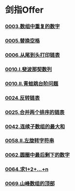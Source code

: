 # 剑指Offer

### [](https://github.com/vjudge/leetcode/tree/master/剑指Offer/)
### [0003.数组中重复的数字](https://github.com/vjudge/leetcode/tree/master/剑指Offer/0003.数组中重复的数字)
### [](https://github.com/vjudge/leetcode/tree/master/剑指Offer/)
### [0005.替换空格](https://github.com/vjudge/leetcode/tree/master/剑指Offer/0005.替换空格)
### [0006.从尾到头打印链表](https://github.com/vjudge/leetcode/tree/master/剑指Offer/0006.从尾到头打印链表)
### [](https://github.com/vjudge/leetcode/tree/master/剑指Offer/)
### [](https://github.com/vjudge/leetcode/tree/master/剑指Offer/)
### [](https://github.com/vjudge/leetcode/tree/master/剑指Offer/)
### [0010.I.斐波那契数列](https://github.com/vjudge/leetcode/tree/master/剑指Offer/0010.I.斐波那契数列)
### [0010.II.青蛙跳台阶问题](https://github.com/vjudge/leetcode/tree/master/剑指Offer/0010.II.青蛙跳台阶问题)
### [](https://github.com/vjudge/leetcode/tree/master/剑指Offer/)
### [0024.反转链表](https://github.com/vjudge/leetcode/tree/master/剑指Offer/0024.反转链表)
### [0025.合并两个排序的链表](https://github.com/vjudge/leetcode/tree/master/剑指Offer/0025.合并两个排序的链表)
### [](https://github.com/vjudge/leetcode/tree/master/剑指Offer/)
### [0042.连续子数组的最大和](https://github.com/vjudge/leetcode/tree/master/剑指Offer/0042.连续子数组的最大和)
### [](https://github.com/vjudge/leetcode/tree/master/剑指Offer/)
### [0058.II.左旋转字符串](https://github.com/vjudge/leetcode/tree/master/剑指Offer/0058.II.左旋转字符串)
### [](https://github.com/vjudge/leetcode/tree/master/剑指Offer/)
### [](https://github.com/vjudge/leetcode/tree/master/剑指Offer/)
### [](https://github.com/vjudge/leetcode/tree/master/剑指Offer/)
### [0062.圆圈中最后剩下的数字](https://github.com/vjudge/leetcode/tree/master/剑指Offer/0062.圆圈中最后剩下的数字)
### [](https://github.com/vjudge/leetcode/tree/master/剑指Offer/)
### [0064.求1+2+…+n](https://github.com/vjudge/leetcode/tree/master/剑指Offer/0064.求1+2+…+n)
### [](https://github.com/vjudge/leetcode/tree/master/剑指Offer/)
### [0069.山峰数组的顶部](https://github.com/vjudge/leetcode/tree/master/剑指Offer/0069.山峰数组的顶部)
### [](https://github.com/vjudge/leetcode/tree/master/剑指Offer/)
### [](https://github.com/vjudge/leetcode/tree/master/剑指Offer/)
### [](https://github.com/vjudge/leetcode/tree/master/剑指Offer/)
